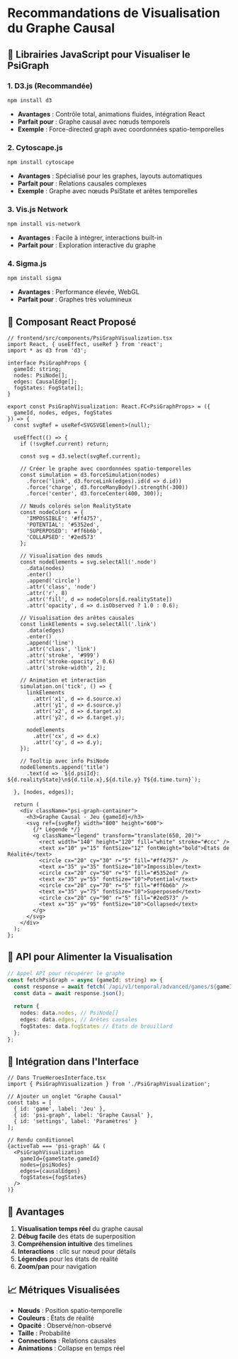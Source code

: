 # Recommandations de Visualisation du Graphe Causal

## 🎯 Librairies JavaScript pour Visualiser le PsiGraph

### **1. D3.js (Recommandée)**
```bash
npm install d3
```
- **Avantages** : Contrôle total, animations fluides, intégration React
- **Parfait pour** : Graphe causal avec nœuds temporels
- **Exemple** : Force-directed graph avec coordonnées spatio-temporelles

### **2. Cytoscape.js**
```bash
npm install cytoscape
```
- **Avantages** : Spécialisé pour les graphes, layouts automatiques
- **Parfait pour** : Relations causales complexes
- **Exemple** : Graphe avec nœuds PsiState et arêtes temporelles

### **3. Vis.js Network**
```bash
npm install vis-network
```
- **Avantages** : Facile à intégrer, interactions built-in
- **Parfait pour** : Exploration interactive du graphe

### **4. Sigma.js**
```bash
npm install sigma
```
- **Avantages** : Performance élevée, WebGL
- **Parfait pour** : Graphes très volumineux

## 🎨 Composant React Proposé

```tsx
// frontend/src/components/PsiGraphVisualization.tsx
import React, { useEffect, useRef } from 'react';
import * as d3 from 'd3';

interface PsiGraphProps {
  gameId: string;
  nodes: PsiNode[];
  edges: CausalEdge[];
  fogStates: FogState[];
}

export const PsiGraphVisualization: React.FC<PsiGraphProps> = ({ 
  gameId, nodes, edges, fogStates 
}) => {
  const svgRef = useRef<SVGSVGElement>(null);

  useEffect(() => {
    if (!svgRef.current) return;

    const svg = d3.select(svgRef.current);
    
    // Créer le graphe avec coordonnées spatio-temporelles
    const simulation = d3.forceSimulation(nodes)
      .force('link', d3.forceLink(edges).id(d => d.id))
      .force('charge', d3.forceManyBody().strength(-300))
      .force('center', d3.forceCenter(400, 300));

    // Nœuds colorés selon RealityState
    const nodeColors = {
      'IMPOSSIBLE': '#ff4757',
      'POTENTIAL': '#5352ed', 
      'SUPERPOSED': '#ff6b6b',
      'COLLAPSED': '#2ed573'
    };

    // Visualisation des nœuds
    const nodeElements = svg.selectAll('.node')
      .data(nodes)
      .enter()
      .append('circle')
      .attr('class', 'node')
      .attr('r', 8)
      .attr('fill', d => nodeColors[d.realityState])
      .attr('opacity', d => d.isObserved ? 1.0 : 0.6);

    // Visualisation des arêtes causales
    const linkElements = svg.selectAll('.link')
      .data(edges)
      .enter()
      .append('line')
      .attr('class', 'link')
      .attr('stroke', '#999')
      .attr('stroke-opacity', 0.6)
      .attr('stroke-width', 2);

    // Animation et interaction
    simulation.on('tick', () => {
      linkElements
        .attr('x1', d => d.source.x)
        .attr('y1', d => d.source.y)
        .attr('x2', d => d.target.x)
        .attr('y2', d => d.target.y);

      nodeElements
        .attr('cx', d => d.x)
        .attr('cy', d => d.y);
    });

    // Tooltip avec info PsiNode
    nodeElements.append('title')
      .text(d => `${d.psiId}: ${d.realityState}\n${d.tile.x},${d.tile.y} T${d.time.turn}`);

  }, [nodes, edges]);

  return (
    <div className="psi-graph-container">
      <h3>Graphe Causal - Jeu {gameId}</h3>
      <svg ref={svgRef} width="800" height="600">
        {/* Légende */}
        <g className="legend" transform="translate(650, 20)">
          <rect width="140" height="120" fill="white" stroke="#ccc" />
          <text x="10" y="15" fontSize="12" fontWeight="bold">États de Réalité</text>
          <circle cx="20" cy="30" r="5" fill="#ff4757" />
          <text x="35" y="35" fontSize="10">Impossible</text>
          <circle cx="20" cy="50" r="5" fill="#5352ed" />
          <text x="35" y="55" fontSize="10">Potential</text>
          <circle cx="20" cy="70" r="5" fill="#ff6b6b" />
          <text x="35" y="75" fontSize="10">Superposed</text>
          <circle cx="20" cy="90" r="5" fill="#2ed573" />
          <text x="35" y="95" fontSize="10">Collapsed</text>
        </g>
      </svg>
    </div>
  );
};
```

## 🔌 API pour Alimenter la Visualisation

```typescript
// Appel API pour récupérer le graphe
const fetchPsiGraph = async (gameId: string) => {
  const response = await fetch(`/api/v1/temporal/advanced/games/${gameId}/psi-graph`);
  const data = await response.json();
  
  return {
    nodes: data.nodes, // PsiNode[]
    edges: data.edges, // Arêtes causales
    fogStates: data.fogStates // États de brouillard
  };
};
```

## 🎪 Intégration dans l'Interface

```tsx
// Dans TrueHeroesInterface.tsx
import { PsiGraphVisualization } from './PsiGraphVisualization';

// Ajouter un onglet "Graphe Causal"
const tabs = [
  { id: 'game', label: 'Jeu' },
  { id: 'psi-graph', label: 'Graphe Causal' },
  { id: 'settings', label: 'Paramètres' }
];

// Rendu conditionnel
{activeTab === 'psi-graph' && (
  <PsiGraphVisualization 
    gameId={gameState.gameId}
    nodes={psiNodes}
    edges={causalEdges}
    fogStates={fogStates}
  />
)}
```

## 🎯 Avantages

1. **Visualisation temps réel** du graphe causal
2. **Débug facile** des états de superposition
3. **Compréhension intuitive** des timelines
4. **Interactions** : clic sur nœud pour détails
5. **Légendes** pour les états de réalité
6. **Zoom/pan** pour navigation

## 📈 Métriques Visualisées

- **Nœuds** : Position spatio-temporelle
- **Couleurs** : États de réalité
- **Opacité** : Observé/non-observé
- **Taille** : Probabilité
- **Connections** : Relations causales
- **Animations** : Collapse en temps réel 